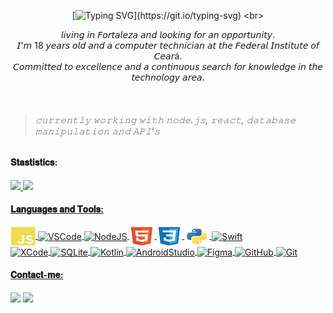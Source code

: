 <div align="center"> 
  
[![Typing SVG](https://readme-typing-svg.herokuapp.com?font=Fira+Code&size=32&pause=1000&center=true&random=false&width=435&lines=%F0%9D%98%9E%F0%9D%98%A6%F0%9D%98%AD%F0%9D%98%A4%F0%9D%98%B0%F0%9D%98%AE%F0%9D%98%A6+%F0%9D%98%B5%F0%9D%98%B0+%F0%9D%98%AE%F0%9D%98%BA+%F0%9D%98%B1%F0%9D%98%B3%F0%9D%98%B0%F0%9D%98%A7%F0%9D%98%AA%F0%9D%98%AD%F0%9D%98%A6!)](https://git.io/typing-svg)
<br>

𝘭𝘪𝘷𝘪𝘯𝘨 𝘪𝘯 𝘍𝘰𝘳𝘵𝘢𝘭𝘦𝘻𝘢 𝘢𝘯𝘥 𝘭𝘰𝘰𝘬𝘪𝘯𝘨 𝘧𝘰𝘳 𝘢𝘯 𝘰𝘱𝘱𝘰𝘳𝘵𝘶𝘯𝘪𝘵𝘺. <br> 𝘐'𝘮 18 𝘺𝘦𝘢𝘳𝘴 𝘰𝘭𝘥 𝘢𝘯𝘥 𝘢 𝘤𝘰𝘮𝘱𝘶𝘵𝘦𝘳 𝘵𝘦𝘤𝘩𝘯𝘪𝘤𝘪𝘢𝘯 𝘢𝘵 𝘵𝘩𝘦 𝘍𝘦𝘥𝘦𝘳𝘢𝘭 𝘐𝘯𝘴𝘵𝘪𝘵𝘶𝘵𝘦 𝘰𝘧 𝘊𝘦𝘢𝘳á. <br> 𝘊𝘰𝘮𝘮𝘪𝘵𝘵𝘦𝘥 𝘵𝘰 𝘦𝘹𝘤𝘦𝘭𝘭𝘦𝘯𝘤𝘦 𝘢𝘯𝘥 𝘢 𝘤𝘰𝘯𝘵𝘪𝘯𝘶𝘰𝘶𝘴 𝘴𝘦𝘢𝘳𝘤𝘩 𝘧𝘰𝘳 𝘬𝘯𝘰𝘸𝘭𝘦𝘥𝘨𝘦 𝘪𝘯 𝘵𝘩𝘦 𝘵𝘦𝘤𝘩𝘯𝘰𝘭𝘰𝘨𝘺 𝘢𝘳𝘦𝘢.

<br>


</div>

> ###### 𝚌𝚞𝚛𝚛𝚎𝚗𝚝𝚕𝚢 𝚠𝚘𝚛𝚔𝚒𝚗𝚐 𝚠𝚒𝚝𝚑 𝚗𝚘𝚍𝚎.𝚓𝚜, 𝚛𝚎𝚊𝚌𝚝, 𝚍𝚊𝚝𝚊𝚋𝚊𝚜𝚎 𝚖𝚊𝚗𝚒𝚙𝚞𝚕𝚊𝚝𝚒𝚘𝚗 𝚊𝚗𝚍 𝙰𝙿𝙸'𝚜

#### <p >𝐒𝐭𝐚𝐬𝐭𝐢𝐬𝐭𝐢𝐜𝐬:</p>
<div>
  <a href="https://github.com/Luiiz-Henrique">
  <img height="150em" src="https://github-readme-stats.vercel.app/api?username=Luiiz-Henrique&count_private=true&show_icons=true&theme=gruvbox"/>
  <img height="150em" src="https://github-readme-stats.vercel.app/api/top-langs/?username=Luiiz-Henrique&layout=compact&theme=gruvbox"/>
</div> 

#### <p>𝐋𝐚𝐧𝐠𝐮𝐚𝐠𝐞𝐬 𝐚𝐧𝐝 𝐓𝐨𝐨𝐥𝐬:</p>
<div>
  <img align="center" alt="JavaScript" height="30" width="40" src="https://raw.githubusercontent.com/devicons/devicon/master/icons/javascript/javascript-plain.svg">
  <img align="center" alt="VSCode" height="30" width="40" src="https://cdn.jsdelivr.net/gh/devicons/devicon/icons/vscode/vscode-original.svg" />
  <img align="center" alt="NodeJS" height="30" width="40" src="https://cdn.jsdelivr.net/gh/devicons/devicon/icons/nodejs/nodejs-original.svg" />
  <img align="center" alt="HTML" height="30" width="40" src="https://raw.githubusercontent.com/devicons/devicon/master/icons/html5/html5-original.svg">
  <img align="center" alt="CSS" height="30" width="40" src="https://raw.githubusercontent.com/devicons/devicon/master/icons/css3/css3-original.svg">
  <img align="center" alt="Python" height="30" width="40" src="https://raw.githubusercontent.com/devicons/devicon/master/icons/python/python-original.svg">
  <img align="center" alt="Swift" height="30" width="40" src="https://cdn.jsdelivr.net/gh/devicons/devicon/icons/swift/swift-original.svg" />
  <br>
  <img align="center" alt="XCode" height="30" width="40" src="https://cdn.jsdelivr.net/gh/devicons/devicon/icons/xcode/xcode-original.svg" />
  <img align="center" alt="SQLite" height="30" width="40" src="https://cdn.jsdelivr.net/gh/devicons/devicon/icons/sqlite/sqlite-original.svg" />
  <img align="center" alt="Kotlin" height="30" width="40" src="https://cdn.jsdelivr.net/gh/devicons/devicon/icons/kotlin/kotlin-original.svg" />
  <img align="center" alt="AndroidStudio" height="30" width="40" src="https://cdn.jsdelivr.net/gh/devicons/devicon/icons/androidstudio/androidstudio-original.svg" />
  <img align="center" alt="Figma" height="30" width="40" src="https://cdn.jsdelivr.net/gh/devicons/devicon/icons/figma/figma-original.svg" />
  <img align="center" alt="GitHub" height="30" width="40" src="https://cdn.jsdelivr.net/gh/devicons/devicon/icons/github/github-original.svg" />
  <img align="center" alt="Git" height="30" width="40" src="https://cdn.jsdelivr.net/gh/devicons/devicon/icons/git/git-original.svg" />
</div>

#### <p>𝐂𝐨𝐧𝐭𝐚𝐜𝐭-𝐦𝐞:</p>
<a href="https://www.linkedin.com/in/luiz-henrique-411926196/"><img src="https://img.shields.io/badge/linkedin-%230077B5.svg?&style=for-the-badge&logo=linkedin&logoColor=white" target="_blank"></a>
<a src="mailto:luizhenriquesb21@gmail.com"><img src="https://img.shields.io/badge/Gmail-D14836?style=for-the-badge&logo=gmail&logoColor=white"></a>

